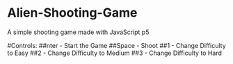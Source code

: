 # Alien-Shooting-Game
A simple shooting game made with JavaScript p5

#Controls:
##nter - Start the Game
##Space - Shoot
##1 - Change Difficulty to Easy
##2 - Change Difficulty to Medium
##3 - Change Difficulty to Hard
